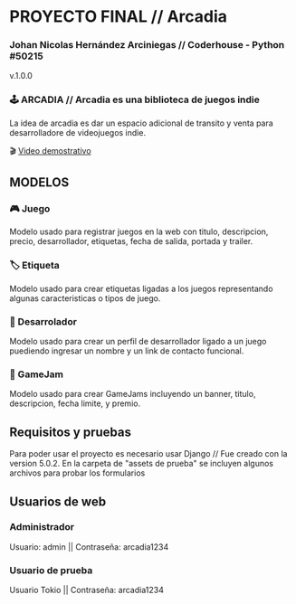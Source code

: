 # PROYECTO FINAL // Arcadia
### Johan Nicolas Hernández Arciniegas // Coderhouse - Python #50215
v.1.0.0

### 🕹️ ARCADIA // Arcadia es una biblioteca de juegos indie
La idea de arcadia es dar un espacio adicional de transito y venta para desarrolladore de videojuegos indie.

🎬 [Video demostrativo](https://www.youtube.com/embed/oKzjVHDuQeg)

## MODELOS
### 🎮 Juego
Modelo usado para registrar juegos en la web con titulo, descripcion, precio, desarrollador, etiquetas, fecha de salida, portada y trailer.

### 🏷️ Etiqueta
Modelo usado para crear etiquetas ligadas a los juegos representando algunas caracteristicas o tipos de juego.

### 🤖 Desarrolador
Modelo usado para crear un perfil de desarrollador ligado a un juego puediendo ingresar un nombre y un link de contacto funcional.

### 🧩 GameJam
Modelo usado para crear GameJams incluyendo un banner, titulo, descripcion, fecha limite, y premio.

## Requisitos y pruebas

Para poder usar el proyecto es necesario usar Django // Fue creado con la version 5.0.2.
En la carpeta de "assets de prueba" se incluyen algunos archivos para probar los formularios

## Usuarios de web

### Administrador
Usuario: admin || Contraseña: arcadia1234

### Usuario de prueba
Usuario Tokio || Contraseña: arcadia1234
